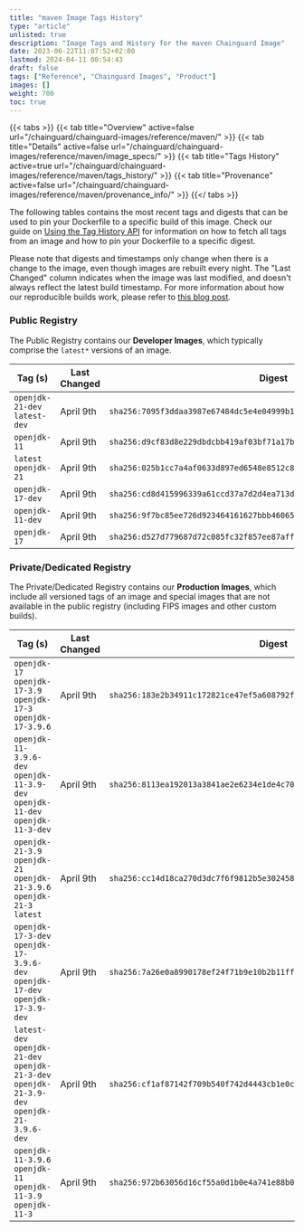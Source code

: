 ```yaml
---
title: "maven Image Tags History"
type: "article"
unlisted: true
description: "Image Tags and History for the maven Chainguard Image"
date: 2023-06-22T11:07:52+02:00
lastmod: 2024-04-11 00:54:43
draft: false
tags: ["Reference", "Chainguard Images", "Product"]
images: []
weight: 700
toc: true
---
```


{{< tabs >}}
{{< tab title="Overview" active=false url="/chainguard/chainguard-images/reference/maven/" >}}
{{< tab title="Details" active=false url="/chainguard/chainguard-images/reference/maven/image_specs/" >}}
{{< tab title="Tags History" active=true url="/chainguard/chainguard-images/reference/maven/tags_history/" >}}
{{< tab title="Provenance" active=false url="/chainguard/chainguard-images/reference/maven/provenance_info/" >}}
{{</ tabs >}}

The following tables contains the most recent tags and digests that can be used to pin your Dockerfile to a specific build of this image. Check our guide on [Using the Tag History API](/chainguard/chainguard-images/using-the-tag-history-api/) for information on how to fetch all tags from an image and how to pin your Dockerfile to a specific digest.

Please note that digests and timestamps only change when there is a change to the image, even though images are rebuilt every night. The "Last Changed" column indicates when the image was last modified, and doesn't always reflect the latest build timestamp. For more information about how our reproducible builds work, please refer to [this blog post](https://www.chainguard.dev/unchained/reproducing-chainguards-reproducible-image-builds).

### Public Registry
The Public Registry contains our **Developer Images**, which typically comprise the `latest*` versions of an image.

| Tag (s)                        | Last Changed | Digest                                                                    |
|--------------------------------|--------------|---------------------------------------------------------------------------|
|  `openjdk-21-dev` `latest-dev` | April 9th    | `sha256:7095f3ddaa3987e67484dc5e4e04999b13da88bc908d6e44b567804b20207151` |
|  `openjdk-11`                  | April 9th    | `sha256:d9cf83d8e229dbdcbb419af03bf71a17b8575128db0713c29cabc816d976b2d7` |
|  `latest` `openjdk-21`         | April 9th    | `sha256:025b1cc7a4af0633d897ed6548e8512c8330a34bbb83401ec465d72fdd604068` |
|  `openjdk-17-dev`              | April 9th    | `sha256:cd8d415996339a61ccd37a7d2d4ea713dea8033b34d1485e05b6268f539cb7f9` |
|  `openjdk-11-dev`              | April 9th    | `sha256:9f7bc85ee726d923464161627bbb46065c7e6c31ab7ac2e91562257a2a62830f` |
|  `openjdk-17`                  | April 9th    | `sha256:d527d779687d72c085fc32f857ee87affa82929117fad8cd451ba5b3ace65cb7` |


### Private/Dedicated Registry
The Private/Dedicated Registry contains our **Production Images**, which include all versioned tags of an image and special images that are not available in the public registry (including FIPS images and other custom builds).

| Tag (s)                                                                                       | Last Changed | Digest                                                                    |
|-----------------------------------------------------------------------------------------------|--------------|---------------------------------------------------------------------------|
|  `openjdk-17` `openjdk-17-3.9` `openjdk-17-3` `openjdk-17-3.9.6`                              | April 9th    | `sha256:183e2b34911c172821ce47ef5a608792f45dbf28a9cf878fe120dbf4cef9660e` |
|  `openjdk-11-3.9.6-dev` `openjdk-11-3.9-dev` `openjdk-11-dev` `openjdk-11-3-dev`              | April 9th    | `sha256:8113ea192013a3841ae2e6234e1de4c70badecdeccf7001c80692b26db8b5837` |
|  `openjdk-21-3.9` `openjdk-21` `openjdk-21-3.9.6` `openjdk-21-3` `latest`                     | April 9th    | `sha256:cc14d18ca270d3dc7f6f9812b5e30245859a5d3934d8866eedea5954c3793550` |
|  `openjdk-17-3-dev` `openjdk-17-3.9.6-dev` `openjdk-17-dev` `openjdk-17-3.9-dev`              | April 9th    | `sha256:7a26e0a8990178ef24f71b9e10b2b11ff1b89168c094f5d45ec994f92820d6ef` |
|  `latest-dev` `openjdk-21-dev` `openjdk-21-3-dev` `openjdk-21-3.9-dev` `openjdk-21-3.9.6-dev` | April 9th    | `sha256:cf1af87142f709b540f742d4443cb1e0ca96a56ec8e01e571a349bfc26ee353c` |
|  `openjdk-11-3.9.6` `openjdk-11` `openjdk-11-3.9` `openjdk-11-3`                              | April 9th    | `sha256:972b63056d16cf55a0d1b0e4a741e88b045f673df157b4f96f9e9d795f7bc3f8` |

